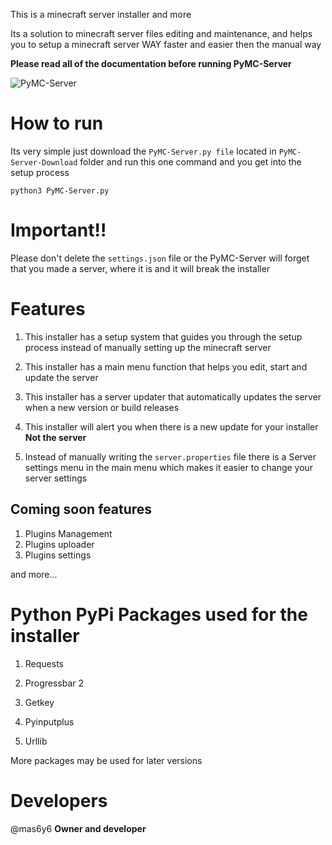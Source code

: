 This is a minecraft server installer and more

Its a solution to minecraft server files editing and maintenance, and helps you to setup a minecraft server WAY faster and easier
then the manual way

**Please read all of the documentation before running PyMC-Server**

![PyMC-Server](https://github.com/mas6y6/PyMC-Server/assets/125225333/f176d3ea-7327-4dec-8012-50fcf5d0042b)

# How to run
Its very simple just download the `PyMC-Server.py file` located in `PyMC-Server-Download` folder and run this one command and you get into the setup process

```
python3 PyMC-Server.py
```

# Important!!
Please don't delete the `settings.json` file or the PyMC-Server will forget that you made a server, where it is and it will break the installer

# Features
1. This installer has a setup system that guides you through the setup process instead of manually setting up the minecraft server

2. This installer has a main menu function that helps you edit, start and update the server

3. This installer has a server updater that automatically updates the server when a new version or build releases

4. This installer will alert you when there is a new update for your installer **Not the server**

5. Instead of manually writing the `server.properties` file there is a Server settings menu in the main menu which makes it easier to change your server settings

## Coming soon features
1. Plugins Management
2. Plugins uploader
3. Plugins settings

and more...

# Python PyPi Packages used for the installer

1. Requests

2. Progressbar 2

3. Getkey

4. Pyinputplus

5. Urllib

More packages may be used for later versions

# Developers

@mas6y6 **Owner and developer**
